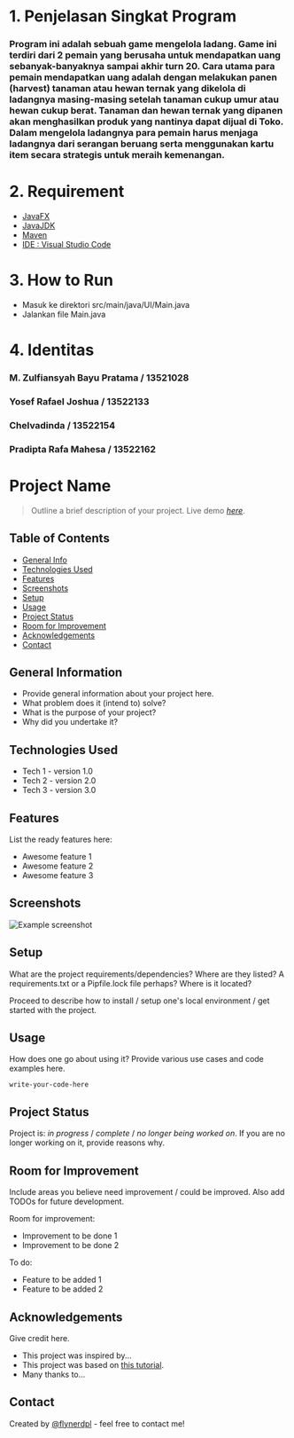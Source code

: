 # 1. Penjelasan Singkat Program 
### Program ini adalah sebuah game mengelola ladang. Game ini terdiri dari 2 pemain yang berusaha untuk mendapatkan uang sebanyak-banyaknya sampai akhir turn 20. Cara utama para pemain mendapatkan uang adalah dengan melakukan panen (harvest) tanaman atau hewan ternak yang dikelola di ladangnya masing-masing setelah tanaman cukup umur atau hewan cukup berat. Tanaman dan hewan ternak yang dipanen akan menghasilkan produk yang nantinya dapat dijual di Toko. Dalam mengelola ladangnya para pemain harus menjaga ladangnya dari serangan beruang serta menggunakan kartu item secara strategis untuk meraih kemenangan. 

# 2. Requirement 
* [JavaFX](https://gluonhq.com/products/javafx/)
* [JavaJDK](https://jdk.java.net/22/)
* [Maven](https://maven.apache.org/download.cgi)
* [IDE : Visual Studio Code](https://code.visualstudio.com/download)

# 3. How to Run 
* Masuk ke direktori src/main/java/UI/Main.java
* Jalankan file Main.java

# 4. Identitas
### M. Zulfiansyah Bayu Pratama / 13521028
### Yosef Rafael Joshua / 13522133 
### Chelvadinda / 13522154 
### Pradipta Rafa Mahesa / 13522162


# Project Name
> Outline a brief description of your project.
> Live demo [_here_](https://www.example.com). <!-- If you have the project hosted somewhere, include the link here. -->

## Table of Contents
* [General Info](#general-information)
* [Technologies Used](#technologies-used)
* [Features](#features)
* [Screenshots](#screenshots)
* [Setup](#setup)
* [Usage](#usage)
* [Project Status](#project-status)
* [Room for Improvement](#room-for-improvement)
* [Acknowledgements](#acknowledgements)
* [Contact](#contact)
<!-- * [License](#license) -->


## General Information
- Provide general information about your project here.
- What problem does it (intend to) solve?
- What is the purpose of your project?
- Why did you undertake it?
<!-- You don't have to answer all the questions - just the ones relevant to your project. -->


## Technologies Used
- Tech 1 - version 1.0
- Tech 2 - version 2.0
- Tech 3 - version 3.0


## Features
List the ready features here:
- Awesome feature 1
- Awesome feature 2
- Awesome feature 3


## Screenshots
![Example screenshot](./img/screenshot.png)
<!-- If you have screenshots you'd like to share, include them here. -->


## Setup
What are the project requirements/dependencies? Where are they listed? A requirements.txt or a Pipfile.lock file perhaps? Where is it located?

Proceed to describe how to install / setup one's local environment / get started with the project.


## Usage
How does one go about using it?
Provide various use cases and code examples here.

`write-your-code-here`


## Project Status
Project is: _in progress_ / _complete_ / _no longer being worked on_. If you are no longer working on it, provide reasons why.


## Room for Improvement
Include areas you believe need improvement / could be improved. Also add TODOs for future development.

Room for improvement:
- Improvement to be done 1
- Improvement to be done 2

To do:
- Feature to be added 1
- Feature to be added 2


## Acknowledgements
Give credit here.
- This project was inspired by...
- This project was based on [this tutorial](https://www.example.com).
- Many thanks to...


## Contact
Created by [@flynerdpl](https://www.flynerd.pl/) - feel free to contact me!


<!-- Optional -->
<!-- ## License -->
<!-- This project is open source and available under the [... License](). -->

<!-- You don't have to include all sections - just the one's relevant to your project -->
